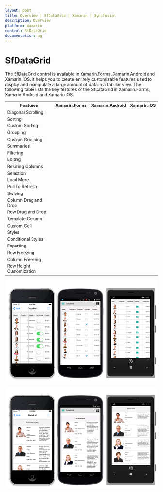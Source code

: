 ```yaml
---
layout: post
title: Overview | SfDataGrid | Xamarin | Syncfusion
description: Overview
platform: xamarin
control: SfDataGrid
documentation: ug
---
```


# SfDataGrid

The SfDataGrid control is available in Xamarin.Forms, Xamarin.Android and Xamarin.iOS. It helps you to create entirely customizable features used to display and manipulate a large amount of data in a tabular view. The following table lists the key features of the SfDataGrid in Xamarin.Forms, Xamarin.Android and Xamarin.iOS.


<table>
<tr>
<th>Features</th>
<th>Xamarin.Forms</th>
<th>Xamarin.Android</th>
<th>Xamarin.iOS</th>
</tr>
<tr>
<td>Diagonal Scrolling</td>
<td><i class="fa fa-check"></i></td>
<td><i class="fa fa-check"></i></td>
<td><i class="fa fa-check"></i></td>
</tr>
<tr>
<td>Sorting</td>
<td><i class="fa fa-check"></i></td>
<td><i class="fa fa-check"></i></td>
<td><i class="fa fa-check"></i></td>
</tr>
<tr>
<td>Custom Sorting</td>
<td><i class="fa fa-check"></i></td>
<td><i class="fa fa-check"></i></td>
<td><i class="fa fa-check"></i></td>
</tr>
<tr>
<td>Grouping</td>
<td><i class="fa fa-check"></i></td>
<td><i class="fa fa-check"></i></td>
<td><i class="fa fa-check"></i></td>
</tr>
<tr>
<td>Custom Grouping</td>
<td><i class="fa fa-check"></i></td>
<td><i class="fa fa-check"></i></td>
<td><i class="fa fa-check"></i></td>
</tr>
<tr>
<td>Summaries</td>
<td><i class="fa fa-check"></i></td>
<td><i class="fa fa-check"></i></td>
<td><i class="fa fa-check"></i></td>
</tr>
<tr>
<td>Filtering</td>
<td><i class="fa fa-check"></i></td>
<td><i class="fa fa-check"></i></td>
<td><i class="fa fa-check"></i></td>
</tr>
<tr>
<td>Editing</td>
<td><i class="fa fa-check"></i></td>
<td><i class="fa fa-check"></i></td>
<td><i class="fa fa-check"></i></td>
</tr>
<tr>
<td>Resizing Columns</td>
<td><i class="fa fa-check"></i></td>
<td><i class="fa fa-check"></i></td>
<td><i class="fa fa-check"></i></td>
</tr>
<tr>
<td>Selection</td>
<td><i class="fa fa-check"></i></td>
<td><i class="fa fa-check"></i></td>
<td><i class="fa fa-check"></i></td>
</tr>
<tr>
<td>Load More</td>
<td><i class="fa fa-check"></i></td>
<td><i class="fa fa-check"></i></td>
<td><i class="fa fa-check"></i></td>
</tr>
<tr>
<td>Pull To Refresh</td>
<td><i class="fa fa-check"></i></td>
<td><i class="fa fa-check"></i></td>
<td><i class="fa fa-check"></i></td>
</tr>
<tr>
<td>Swiping</td>
<td><i class="fa fa-check"></i></td>
<td><i class="fa fa-check"></i></td>
<td><i class="fa fa-check"></i></td>
</tr>
<tr>
<td>Column Drag and Drop</td>
<td><i class="fa fa-check"></i></td>
<td><i class="fa fa-check"></i></td>
<td><i class="fa fa-check"></i></td>
</tr>
<tr>
<td>Row Drag and Drop</td>
<td><i class="fa fa-check"></i></td>
<td><i class="fa fa-check"></i></td>
<td><i class="fa fa-check"></i></td>
</tr>
<tr>
<td>Template Column</td>
<td><i class="fa fa-check"></i></td>
<td><i class="fa fa-times"></i></td>
<td><i class="fa fa-times"></i></td>
</tr>
<tr>
<td>Custom Cell</td>
<td><i class="fa fa-times"></i></td>
<td><i class="fa fa-check"></i></td>
<td><i class="fa fa-check"></i></td>
</tr>
<tr>
<td>Styles</td>
<td><i class="fa fa-check"></i></td>
<td><i class="fa fa-check"></i></td>
<td><i class="fa fa-check"></i></td>
</tr>
<tr>
<td>Conditional Styles</td>
<td><i class="fa fa-check"></i></td>
<td><i class="fa fa-times"></i></td>
<td><i class="fa fa-times"></i></td>
</tr>
<tr>
<td>Exporting</td>
<td><i class="fa fa-check"></i></td>
<td><i class="fa fa-check"></i></td>
<td><i class="fa fa-check"></i></td>
</tr>
<tr>
<td>Row Freezing</td>
<td><i class="fa fa-check"></i></td>
<td><i class="fa fa-check"></i></td>
<td><i class="fa fa-check"></i></td>
</tr>
<tr>
<td>Column Freezing</td>
<td><i class="fa fa-check"></i></td>
<td><i class="fa fa-check"></i></td>
<td><i class="fa fa-check"></i></td>
</tr>
<tr>
<td>Row Height Customization</td>
<td><i class="fa fa-check"></i></td>
<td><i class="fa fa-check"></i></td>
<td><i class="fa fa-check"></i></td>
</tr>
</table>

![](SfDataGrid_images/SfDataGrid-Xamarin_showcase1.png)

![](SfDataGrid_images/SfDataGrid-Xamarin_showcase2.png)